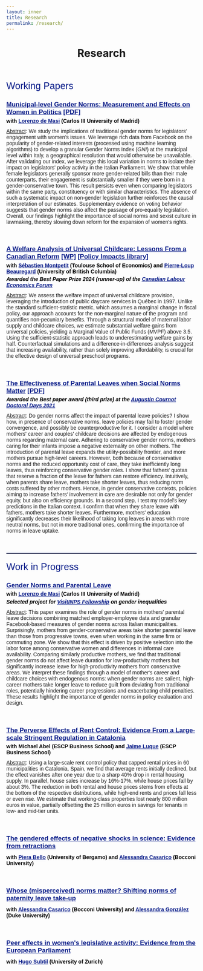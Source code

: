 ```yaml
---
layout: inner
title: Research
permalink: /research/
---
```


<style>
  .line-spacing {
    margin-bottom: 0em; /* custom line spacing */
  }
</style>

<head>
<link rel="shortcut icon" type="image/png" href="/favicon2.png">
</head>

# <center> Research </center>

<p>&nbsp;
</p>

<p style="font-size:25px; font-family: 'Source Sans Pro', sans-serif; color: #081b88; font-weight: 500; margin-top: 0.8em">Working Papers </p>  

<h1 class="line-spacing" style="font-size: 17px; font-family: 'Source Sans Pro', sans-serif; color: #081b88; font-weight: 700;">
  <u> Municipal-level Gender Norms: Measurement and Effects on Women in Politics</u> <a style="color: #081b88"  href="https://drive.google.com/file/d/1HpIy1PtBm0SjQjr1feJaKbifMoKYDgbc/view?usp=drive_link" target="_blank"><u>[PDF]</u></a> 
  <!-- <span style="font-weight: normal; font-size: 14px;"><em style="color: #081b88">[Draft available upon request]</em></span> -->
</h1>
<h1 class="line-spacing" style="font-size:14px;font-family: 'Source Sans Pro', sans-serif; color: black; margin-top: 0.3em">with <a style="color: #081b88" href="http://economics.uc3m.es/personal/de-massi/" target="_blank"><u>Lorenzo de Masi</u></a> (Carlos III University of Madrid)</h1>

<p style="font-size:14px;font-family: 'Source Sans Pro', sans-serif; margin-top: 0.8em"><u>Abstract</u>: We study the implications of traditional gender norms for legislators' engagement with women's issues. We leverage rich data from Facebook on the popularity of gender-related interests (processed using machine learning algorithms) to develop a granular Gender Norms Index (<em>GNI</em>) at the municipal level within Italy, a geographical resolution that would otherwise be unavailable. After validating our index, we leverage this local variation in norms to isolate their impact on legislators' policy activity in the Italian Parliament. We show that while female legislators generally sponsor more gender-related bills than their male counterparts, their engagement is substantially smaller if they were born in a gender-conservative town. This result persists even when comparing legislators within the same party, constituency or with similar characteristics. The absence of such a systematic impact on non-gender legislation further reinforces the causal interpretation of our estimates. Supplementary evidence on voting behavior suggests that gender norms also affect the passage of pro-equality legislation. Overall, our findings highlight the importance of social norms and sexist culture in lawmaking, thereby slowing down reform for the expansion of women's rights. 
  
<p>&nbsp;
</p>

<h1 class="line-spacing" style="font-size: 17px; font-family: 'Source Sans Pro', sans-serif; color: #081b88; font-weight: 700;">
  <u> A Welfare Analysis of Universal Childcare: Lessons From a Canadian Reform</u> <a style="color: #081b88"  href="https://clef.uwaterloo.ca/wp-content/uploads/2024/08/CLEF-073-2024.pdf" target="_blank"><u>[WP]</u></a>  <a style="color: #081b88"  href="https://policyimpacts.org/policy-impacts-library/universal-childcare-provision/" target="_blank"><u>[Policy Impacts library]</u></a>
  <!-- <span style="font-weight: normal; font-size: 14px;"><em style="color: #081b88">[Draft available upon request]</em></span> -->
</h1>
<h1 class="line-spacing" style="font-size:14px;font-family: 'Source Sans Pro', sans-serif; color: black; margin-top: 0.3em">with <a style="color: #081b88" href="https://sites.google.com/view/sebastien-montpetit/home" target="_blank"><u>Sébastien Montpetit</u></a> (Toulouse School of Economics) and <a style="color: #081b88" href="https://sites.google.com/view/pierreloupbeauregard/" target="_blank"><u>Pierre-Loup Beauregard</u></a> (University of British Columbia)</h1>


<h1 class="line-spacing" style="font-size:14px;font-family: 'Source Sans Pro', sans-serif; color: black; margin-top: 0.3em"><em>Awarded the Best Paper Prize 2024 (runner-up) of the  <a style="color: #081b88" href="https://clef.uwaterloo.ca/" target="_blank"><u>Canadian Labour Economics Forum</u></a></em></h1>

<p style="font-size:14px;font-family: 'Source Sans Pro', sans-serif; margin-top: 0.8em"><u>Abstract</u>: We assess the welfare impact of universal childcare provision, leveraging the introduction of public daycare services in Québec in 1997. Unlike the standard sufficient-statistic metric, which assumes a marginal change in fiscal policy, our approach accounts for the non-marginal nature of the program and quantifies non-pecuniary benefits. Through a structural model of maternal labor supply and childcare choices, we estimate substantial welfare gains from universal policies, yielding a Marginal Value of Public Funds (MVPF) above 3.5. Using the sufficient-statistic approach leads to underestimating welfare gains by half. Counterfactual simulations and a difference-in-differences analysis suggest that increasing availability, rather than solely improving affordability, is crucial for the effective design of universal preschool programs.</p>

<p>&nbsp;
</p>

<h1 class="line-spacing" style="font-size: 17px; font-family: 'Source Sans Pro', sans-serif; color: #081b88; font-weight: 700;">
  <u> The Effectiveness of Parental Leaves when Social Norms Matter</u>  <a style="color: #081b88"  href="https://drive.google.com/file/d/193LAbhUfhg7WY9Kknz8c9YD8srYpbM_x/view?usp=drive_link" target="_blank"><u>[PDF]</u></a> 
  <!-- <span style="font-weight: normal; font-size: 14px;"><em style="color: #081b88">[New draft coming soon!]</em></span> -->
     
</h1>
<h1 class="line-spacing" style="font-size:14px;font-family: 'Source Sans Pro', sans-serif; color: black; margin-top: 0.3em"><em>Awarded the Best paper award (third prize) at the <a style="color: #081b88" href="https://acdd.sciencesconf.org/" target="_blank"><u>Augustin Cournot Doctoral Days 2021</u></a></em></h1>

<p style="font-size:14px;font-family: 'Source Sans Pro', sans-serif; margin-top: 0.8em"><u>Abstract</u>: Do gender norms affect the impact of parental leave policies? I show how, in presence of conservative norms, leave policies may fail to foster gender convergence, and possibly be counterproductive for it. I consider a model where mothers' career and couples' childcare decisions are affected by endogenous norms regarding maternal care. Adhering to conservative gender norms, mothers caring for their infants impose a negative externality on other mothers. The introduction of parental leave expands the utility-possibility frontier, and more mothers pursue high-level careers. However, both because of conservative norms and the reduced opportunity cost of care, they take inefficiently long leaves, thus reinforcing conservative gender roles. I show that fathers' quotas that reserve a fraction of the leave for fathers can restore efficiency. Intuitively, when parents share leave, mothers take shorter leaves, thus reducing norm costs suffered by other mothers. Hence, in gender conservative contexts, policies aiming to increase fathers' involvement in care are desirable not only for gender equity, but also on efficiency grounds. In a second step, I test my model's key predictions in the Italian context. I confirm that when they share leave with fathers, mothers take shorter leaves. Furthermore, mothers' education significantly decreases their likelihood of taking long leaves in areas with more neutral norms, but not in more traditional ones, confirming the importance of norms in leave uptake.</p>


<p>&nbsp;
</p>





<hr style="border: none; border-top: 1px solid #081b88; margin: 20px 0;">
<p style="font-size:25px; font-family: 'Source Sans Pro', sans-serif; color: #081b88; font-weight: 500; margin-top: 0.8em">Work in Progress</p> 


<h1 class="line-spacing"
  style="font-size:17px;font-family: 'Source Sans Pro', sans-serif; color: #081b88; font-weight: 700;"><u>Gender Norms and Parental Leave</u>
</h1>
<h1 class="line-spacing" style="font-size:14px;font-family: 'Source Sans Pro', sans-serif; color: black; margin-top: 0.3em">with <a style="color: #081b88" href="http://economics.uc3m.es/personal/de-massi/" target="_blank"><u>Lorenzo de Masi</u></a> (Carlos III University of Madrid)</h1>
<h1 class="line-spacing" style="font-size:14px;font-family: 'Source Sans Pro', sans-serif; color: black; margin-top: 0.3em"><em>Selected project for <a style="color: #081b88" href="https://www.inps.it/it/it/dati-e-bilanci/attivit--di-ricerca/programma-visitinps-scholars.html" target="_blank"><u>VisitINPS Fellowship</u></a> on gender inequalities</em></h1>

<p style="font-size:14px;font-family: 'Source Sans Pro', sans-serif; margin-top: 0.8em"><u>Abstract</u>: This paper examines the role of gender norms in mothers' parental leave decisions combining matched employer-employee data and granular Facebook-based measures of gender norms across Italian municipalities. Surprisingly, mothers from gender-conservative areas take shorter parental leave than those from progressive towns, even when working in the same firm or commuting zone. We show that this effect is driven by positive selection into the labor force among conservative women and differences in informal care availability. Comparing similarly productive mothers, we find that traditional gender norms do not affect leave duration for low-productivity mothers but significantly increase leave for high-productivity mothers from conservative areas. We interpret these findings through a model of mother's career and childcare choices with endogenous norms: when gender norms are salient, high-career mothers take longer leave to reduce guilt from deviating from traditional roles, potentially hindering career progressions and exacerbating child penalties. These results highlight the importance of gender norms in policy evaluation and design.</p>

<p>&nbsp;
</p>


<h1 class="line-spacing" 
    style="font-size:17px;font-family: 'Source Sans Pro', sans-serif; color: #081b88; font-weight: 700;"><u>The Perverse Effects of Rent Control: Evidence From a Large-scale Stringent Regulation in Catalonia</u>  <span style="font-weight: normal; font-size: 14px;"></span> 
</h1>
<h1 class="line-spacing" style="font-size:14px;font-family: 'Source Sans Pro', sans-serif; color: black; margin-top: 0.3em">with Michael Abel (ESCP Business School) and <a style="color: #081b88" href="https://www.escp.eu/luque-jaime/" target="_blank"><u>Jaime Luque</u></a> (ESCP Business School)</h1>

<p style="font-size:14px;font-family: 'Source Sans Pro', sans-serif; margin-top: 0.8em"><u>Abstract</u>: Using a large-scale rent control policy that capped rental prices in 60 municipalities in Catalonia, Spain, we find that average rents initially declined, but the effect vanishes after one year due to a sharp 40% drop in rental housing supply. In parallel, house sales increase by 16%-17%, while house prices fall by about 3%. The reduction in both rental and house prices stems from effects at the bottom of the respective distributions, while high-end rents and prices fall less or even rise. We estimate that working-class properties lost nearly 800 million euros in value, partially offsetting the 25 million euros in savings for tenants in low- and mid-tier units.</p>

<p>&nbsp;
</p>

<h1 
    style="font-size:17px;font-family: 'Source Sans Pro', sans-serif; color: #081b88; font-weight: 700;"><u> The gendered effects of negative shocks in science: Evidence from retractions </u> <span style="font-weight: normal; font-size: 14px;"></span> 
</h1>
<h1 class="line-spacing" style="font-size:14px;font-family: 'Source Sans Pro', sans-serif; color: black; margin-top: 0.1em">with <a style="color: #081b88" href="https://sites.google.com/site/pierabelloshomepage" target="_blank"><u>Piera Bello</u></a> (University of Bergamo) and <a style="color: #081b88" href="https://faculty.unibocconi.it/alessandracasarico/" target="_blank"><u>Alessandra Casarico</u></a> (Bocconi University)</h1>




<p>&nbsp;
</p>

<h1 
    style="font-size:17px;font-family: 'Source Sans Pro', sans-serif; color: #081b88; font-weight: 700;"><u> Whose (misperceived) norms matter? Shifting norms of paternity leave take-up </u> <span style="font-weight: normal; font-size: 14px;"></span> 
</h1>
<h1 class="line-spacing" style="font-size:14px;font-family: 'Source Sans Pro', sans-serif; color: black; margin-top: 0.1em">with <a style="color: #081b88" href="https://faculty.unibocconi.it/alessandracasarico/" target="_blank"><u>Alessandra Casarico</u></a> (Bocconi University) and <a style="color: #081b88" href="https://www.alessandra-l-gonzalez.com/" target="_blank"><u>Alessandra Gonz&aacute;lez</u></a> (Duke University) </h1>





<p>&nbsp;
</p>

<h1 
    style="font-size:17px;font-family: 'Source Sans Pro', sans-serif; color: #081b88; font-weight: 700;"><u> Peer effects in women's legislative activity: Evidence from the European Parliament </u> <span style="font-weight: normal; font-size: 14px;"></span> 
</h1>
<h1 class="line-spacing" style="font-size:14px;font-family: 'Source Sans Pro', sans-serif; color: black; margin-top: 0.1em">with <a style="color: #081b88" href="https://sites.google.com/view/hugosubtil/home" target="_blank"><u>Hugo Subtil</u></a> (University of Zurich)</h1>





 <!-- <p>&nbsp; -->
 <!-- </p> -->

 <!-- <h1  -->
 <!--  style="font-size:17px;font-family: 'Source Sans Pro', sans-serif; color: #081b88; font-weight: 700;"><u>&#8216;Mommy Wars&#8217; and Endogenous Gender Identity</u> -->
 <!-- </h1> -->





